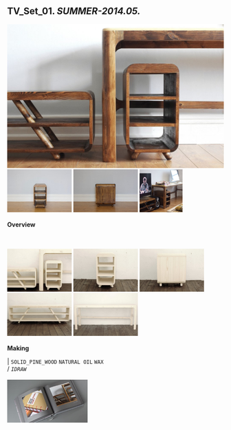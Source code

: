 
## TV_Set_01. _SUMMER-2014.05._  
![TV_Set_01](/projects/TV_Set_01/100.jpg)<a href="https://ewwgene.github.io/projects/TV_Set_01/102.jpg"><img src="/projects/TV_Set_01/102.jpg" height="100"></a> <a href="https://ewwgene.github.io/projects/TV_Set_01/103.jpg"><img src="/projects/TV_Set_01/103.jpg" height="100"></a> <a href="https://ewwgene.github.io/projects/TV_Set_01/111.jpg"><img src="/projects/TV_Set_01/111.jpg" height="100"></a> 
<br>  
**Overview**  
 
<br><br>
<a href="https://ewwgene.github.io/projects/TV_Set_01/Making/001.jpg"><img src="/projects/TV_Set_01/Making/001.jpg" height="100"></a> <a href="https://ewwgene.github.io/projects/TV_Set_01/Making/005.jpg"><img src="/projects/TV_Set_01/Making/005.jpg" height="100"></a> <a href="https://ewwgene.github.io/projects/TV_Set_01/Making/006.jpg"><img src="/projects/TV_Set_01/Making/006.jpg" height="100"></a> <a href="https://ewwgene.github.io/projects/TV_Set_01/Making/008.jpg"><img src="/projects/TV_Set_01/Making/008.jpg" height="100"></a> <a href="https://ewwgene.github.io/projects/TV_Set_01/Making/009.jpg"><img src="/projects/TV_Set_01/Making/009.jpg" height="100"></a> <br>  
**Making**  
  
|
`SOLID_PINE_WOOD` `NATURAL OIL` `WAX`   
/
_`IDRAW`_   
<br>
<a href="https://ewwgene.github.io/projects/TV_Set_01/300.jpg"><img src="/projects/TV_Set_01/300.jpg" height="100"></a> 
<br>

